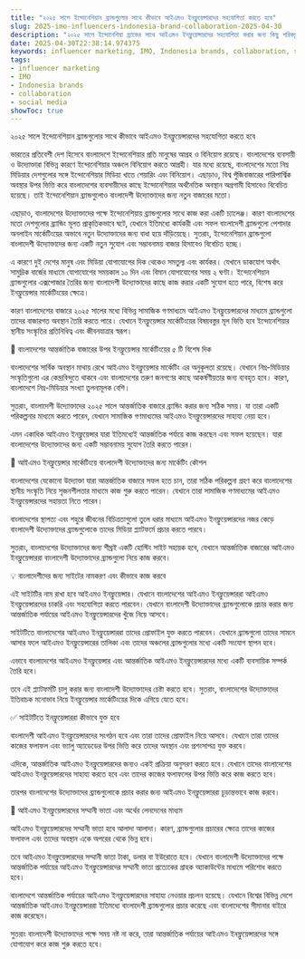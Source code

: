 ```yaml
---
title: "২০২৫ সালে ইন্দোনেশিয়ান ব্র্যান্ডগুলোর সাথে কীভাবে আইএমও ইনফ্লুয়েন্সারদের সহযোগিতা করতে হবে"
slug: 2025-imo-influencers-indonesia-brand-collaboration-2025-04-30
description: "২০২৫ সালে ইন্দোনেশিয়া ব্র্যান্ডের সাথে আইএমও ইনফ্লুয়েন্সারদের সহযোগিতা করার জন্য কিছু পরিকল্পনা সম্পর্কে জেনে নিন৷"
date: 2025-04-30T22:38:14.974375
keywords: influencer marketing, IMO, Indonesia brands, collaboration, social media
tags:
- influencer marketing
- IMO
- Indonesia brands
- collaboration
- social media
showToc: true
---
```


২০২৫ সালে ইন্দোনেশিয়ান ব্র্যান্ডগুলোর সাথে কীভাবে আইএমও ইনফ্লুয়েন্সারদের সহযোগিতা করতে হবে


ভারতের প্রতিবেশী দেশ হিসেবে বাংলাদেশে ইন্দোনেশিয়ার প্রতি মানুষের আগ্রহ ও বিনিয়োগ রয়েছে। বাংলাদেশের ব্যবসায়ী ও উদ্যোক্তারা বিভিন্ন কারণে ইন্দোনেশিয়ার অঞ্চলে বিনিয়োগ করতে আগ্রহী। যার মধ্যে রয়েছে, বাংলাদেশের মতো নিম্ন মিডিয়ার দেশগুলোর সঙ্গে ইন্দোনেশিয়ার মিডিয়া খাতে শেয়ারিং এবং বিনিয়োগ। এছাড়াও, বিশ্ব পুঁজিবাজারের পারিপার্শ্বিক অবস্থার উপর ভিত্তি করে বাংলাদেশের ব্যবসায়ীদের কাছে ইন্দোনেশিয়ার অর্থনৈতিক অবস্থান অগ্রগামী হিসাবেও বিবেচিত হয়েছে। তাই ইন্দোনেশিয়ান ব্র্যান্ডগুলোও বাংলাদেশী উদ্যোক্তাদের জন্য নতুন বাজারের মতো।

এছাড়াও, বাংলাদেশের উদ্যোক্তাদের পক্ষে ইন্দোনেশিয়ায় ব্র্যান্ডগুলোর সাথে কাজ করা একটি চ্যালেঞ্জ। কারণ বাংলাদেশের মতো দেশগুলোর ব্র্যান্ডিং মূলত প্রাকৃতিকভাবে ঘটে, যেখানে ইতিমধ্যে কার্যকরী এবং সফল বাংলাদেশী ব্র্যান্ডগুলো পেশাদার অনলাইন মার্কেটিংয়ের অভাবে নতুন উদ্যোক্তাদের জন্য বাধা হয়ে দাঁড়িয়েছে। সুতরাং, ইন্দোনেশিয়ান ব্র্যান্ডগুলো বাংলাদেশী উদ্যোক্তাদের জন্য একটি নতুন সুযোগ এবং সম্ভাবনাময় বাজার হিসাবেও বিবেচিত হচ্ছে।

এ কারণে দুই দেশের মানুষ এবং মিডিয়া যোগাযোগের দিক থেকেও সমতুল্য এবং কার্যকর। যেখানে ডাকযোগ অর্থাৎ সামুদ্রিক বার্জের মাধ্যমে যোগাযোগের সময়কাল ১০ দিন এবং বিমান যোগাযোগের সময় ২ ঘণ্টা। ইন্দোনেশিয়ান ব্র্যান্ডগুলোর এক্সপোজার তৈরির জন্য বাংলাদেশী উদ্যোক্তাদের কাছে কাজ করার একটি সুযোগ হতে পারে, বিশেষ করে ইনফ্লুয়েন্সার মার্কেটিংয়ের ক্ষেত্রে। 

কারণ বাংলাদেশের বাজারে ২০২৫ সালের মধ্যে বিভিন্ন সামাজিক গণমাধ্যমে আইএমও ইনফ্লুয়েন্সারদের মাধ্যমে ব্র্যান্ডগুলো তাদের বাজারগত অবস্থান তৈরি করতে পারে। যেখানে ইনফ্লুয়েন্সার মার্কেটিংয়ের বিষয়বস্তুর মূল ভিত্তি হবে ইন্দোনেশিয়ার স্থানীয় সংস্কৃতির প্রতিনিধিত্ব এবং জীবনযাত্রার স্বরূপ।


🔑 বাংলাদেশের আন্তর্জাতিক বাজারের উপর ইনফ্লুয়েন্সার মার্কেটিংয়ের ৫ টি বিশেষ দিক

বাংলাদেশের সার্বিক অবস্থান মাথায় রেখে আইএমও ইনফ্লুয়েন্সার মার্কেটিং এর অনুকূলতা রয়েছে। যেখানে নিম্ন-মিডিয়ার সংস্কৃতিগুলো এর কেন্দ্রবিন্দুতে থাকবে এবং বাংলাদেশের তরুণ জনগণের কাছে আকর্ষণীয়তার জন্য ব্যবহৃত হবে। কারণ, বাংলাদেশে নিম্ন-মিডিয়ার সংখ্যা তুলনামূলক বেশি। 

সুতরাং, বাংলাদেশী উদ্যোক্তাদের ২০২৫ সালে আন্তর্জাতিক বাজারে ব্র্যান্ডিং করার জন্য সঠিক সময়। যা তারা একটি পরিকল্পনার মাধ্যমে করতে পারেন, যেখানে সামাজিক গণমাধ্যমের আইএমও ইনফ্লুয়েন্সারদের সাহায্য নেয়া হবে।

এমন একাধিক আইএমও ইনফ্লুয়েন্সার যারা ইতিমধ্যেই আন্তর্জাতিক পর্যায়ে কাজ করছেন এবং সফল হয়েছেন। যারা বাংলাদেশের উদ্যোক্তাদের জন্য একটি সম্ভাবনাময় সুযোগ তৈরি করতে পারেন। 


📢 আইএমও ইনফ্লুয়েন্সার মার্কেটিংয়ে বাংলাদেশী উদ্যোক্তাদের জন্য মার্কেটিং কৌশল 

বাংলাদেশের যেকোনো উদ্যোক্তা যারা আন্তর্জাতিক বাজারে সফল হতে চান, তারা সঠিক পরিকল্পনা গ্রহণ করে বাংলাদেশের স্থানীয় সংস্কৃতি নিয়ে সৃজনশীলতার মাধ্যমে কাজ শুরু করতে পারেন। যেখানে তারা সামাজিক গণমাধ্যমের আইএমও ইনফ্লুয়েন্সারদের সহায়তা নিতে পারেন। 

বাংলাদেশের স্থাপত্য এবং শহুরে জীবনের বিচিত্রতাগুলো তুলে ধরার মাধ্যমে আইএমও ইনফ্লুয়েন্সারদের নজর কেড়ে বাংলাদেশী উদ্যোক্তাদের ব্র্যান্ডগুলোকে তাদের মিডিয়া প্ল্যাটফর্মে প্রচার করতে পারবে।

সুতরাং, বাংলাদেশের উদ্যোক্তাদের জন্য শীঘ্রই একটি হোস্টিং সাইট সহায়ক হবে, যেখানে আন্তর্জাতিক বাজারের আইএমও ইনফ্লুয়েন্সাররা বাংলাদেশী উদ্যোক্তাদের ব্র্যান্ডগুলো নিয়ে কাজ করবে। 


💡 বাংলাদেশীদের জন্য সাইটের নামকরণ এবং কীভাবে কাজ করবে

এই সাইটটির নাম রাখা হবে আইএমও ইনফ্লুয়েন্সার। যেখানে বাংলাদেশের আইএমও ইনফ্লুয়েন্সাররা আইএমও ইনফ্লুয়েন্সারদের চাকরি এবং সহযোগিতা করতে পারবেন। যেখানে বাংলাদেশী উদ্যোক্তাদের ব্র্যান্ডগুলোকে প্রচার করার জন্য আন্তর্জাতিক পর্যায়ের আইএমও ইনফ্লুয়েন্সারদের খুঁজে নিয়ে আসবে। 

সাইটটিতে বাংলাদেশের আইএমও ইনফ্লুয়েন্সাররা তাদের প্রোফাইল যুক্ত করতে পারবেন। যেখানে ব্র্যান্ডগুলো তাদের সামনে আসার ফলে আইএমও ইনফ্লুয়েন্সারের তালিকা এবং তাদের অঞ্চলের ব্র্যান্ডগুলোর মধ্যে একটি সংযোগ স্থাপন হবে। 

এভাবে বাংলাদেশের আইএমও ইনফ্লুয়েন্সার এবং আন্তর্জাতিক আইএমও ইনফ্লুয়েন্সারদের মধ্যে একটি ব্যবসায়িক সম্পর্ক তৈরি হবে। 

তবে এই প্ল্যাটফর্মটি চালু করার জন্য বাংলাদেশী উদ্যোক্তাদের চেষ্টা করতে হবে। সুতরাং, বাংলাদেশের উদ্যোক্তাদের ইতিবাচক মনোভাব নিয়ে ইনফ্লুয়েন্সার মার্কেটিংয়ের দিকে এগিয়ে যেতে হবে।


✅ সাইটটিতে ইনফ্লুয়েন্সাররা কীভাবে যুক্ত হবে

বাংলাদেশী আইএমও ইনফ্লুয়েন্সারদের সংগঠন হবে এবং তারা তাদের প্রোফাইল নিয়ে আসবে। যেখানে তারা তাদের কাজের ফলাফল এবং ভ্যালু অ্যাডেডের উপর ভিত্তি করে তাদের অবস্থান এবং প্রশংসাপত্র যুক্ত করবে। 

এদিকে, আন্তর্জাতিক আইএমও ইনফ্লুয়েন্সারদের জন্যও একই প্রক্রিয়া অনুসরণ করতে হবে। যেখানে তাদের বাংলাদেশের আইএমও ইনফ্লুয়েন্সারদের সাহায্য করতে হবে এবং তাদের কাজের ফলাফলের উপর ভিত্তি করে কাজ করতে হবে।

তারপর বাংলাদেশের উদ্যোক্তাদের ব্র্যান্ডগুলোকে প্রচার করার জন্য আইএমও ইনফ্লুয়েন্সাররা চূড়ান্তভাবে কাজ করবে। 


🔑 আইএমও ইনফ্লুয়েন্সারদের সম্মানী ভাতা এবং অর্থের লেনদেনের মাধ্যম 

আইএমও ইনফ্লুয়েন্সারদের সম্মানী ভাতা হবে আলাদা আলাদা। কারণ, ব্র্যান্ডগুলোর প্রচারের ক্ষেত্রে তাদের কাজের ফলাফল এবং তাদের অবস্থান একে অপরের থেকে ভিন্ন হবে। 

তবে আইএমও ইনফ্লুয়েন্সারদের সম্মানী ভাতা টাকা, ডলার বা ইউরোতে হবে। যেখানে বাংলাদেশী উদ্যোক্তাদের পক্ষে আন্তর্জাতিক পর্যায়ের আইএমও ইনফ্লুয়েন্সারদের সম্মানী ভাতা প্রত্যেকের গ্রাহক অ্যাকাউন্টের মাধ্যমে পরিশোধ করতে হবে।

বাংলাদেশে আন্তর্জাতিক পর্যায়ের আইএমও ইনফ্লুয়েন্সারদের সাহায্য নেওয়ার প্রচলন হয়েছে। যেখানে বিশ্বের বিভিন্ন দেশে আন্তর্জাতিক আইএমও ইনফ্লুয়েন্সাররা ইতিমধ্যে বাংলাদেশী ব্র্যান্ডগুলোর প্রচার করেছে এবং বাংলাদেশের সীমানার বাইরে কাজ করেছেন। 

সুতরাং বাংলাদেশী উদ্যোক্তাদের পক্ষে সময় নষ্ট না করে, তারা আন্তর্জাতিক পর্যায়ের আইএমও ইনফ্লুয়েন্সারদের সঙ্গে যোগাযোগ করে কাজ শুরু করতে হবে।
